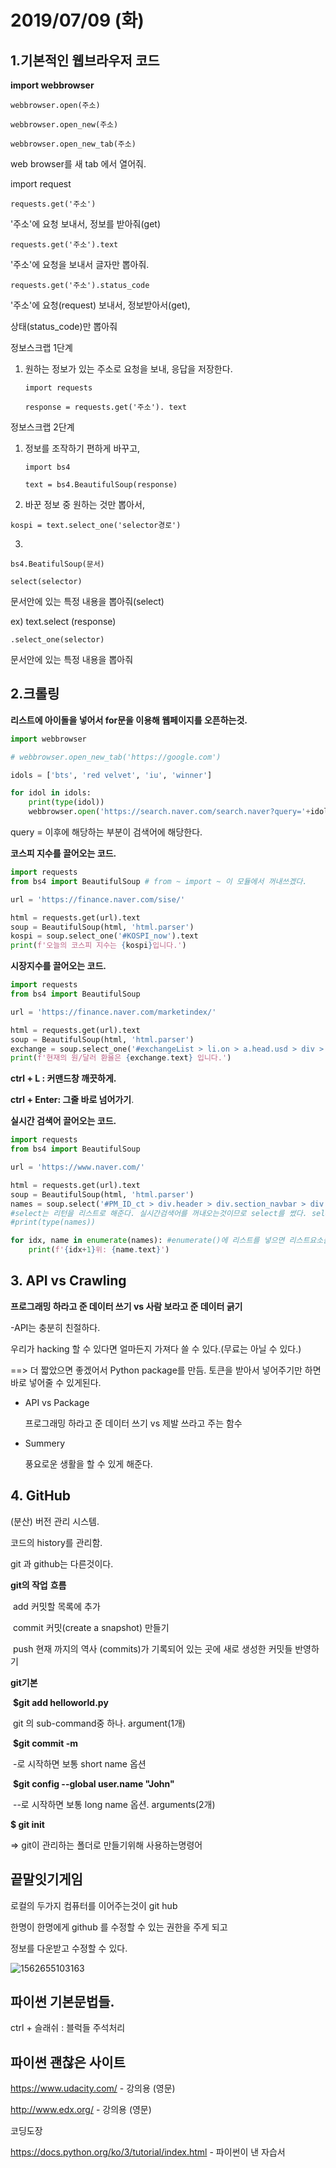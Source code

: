# 2019/07/09 (화)

## 1.기본적인 웹브라우저 코드

**import webbrowser**



`webbrowser.open(주소)`

`webbrowser.open_new(주소)`

`webbrowser.open_new_tab(주소)`

web browser를 새 tab 에서 열어줘.



 import request



`requests.get('주소')`

'주소'에 요청 보내서, 정보를 받아줘(get)

`requests.get('주소').text`

'주소'에 요청을 보내서 글자만 뽑아줘.

`requests.get('주소').status_code`

'주소'에 요청(request) 보내서, 정보받아서(get),

상태(status_code)만 뽑아줘



정보스크랩 1단계

1. 원하는 정보가 있는 주소로 요청을 보내, 응답을 저장한다.

   `import requests`

   `response = requests.get('주소'). text`

정보스크랩 2단계

1. 정보를 조작하기 편하게 바꾸고,

   `import bs4`

   `text = bs4.BeautifulSoup(response)`

2.  바꾼 정보 중 원하는 것만 뽑아서,

   `kospi = text.select_one('selector경로')`

3. 

`bs4.BeatifulSoup(문서)`

`select(selector)`

문서안에 있는 특정 내용을 뽑아줘(select)

ex) text.select (response)

`.select_one(selector)`

 문서안에 있는 특정 내용을 뽑아줘



##  2.크롤링

**리스트에 아이돌을 넣어서 for문을 이용해 웹페이지를 오픈하는것.**

```python
import webbrowser

# webbrowser.open_new_tab('https://google.com')

idols = ['bts', 'red velvet', 'iu', 'winner']

for idol in idols:
    print(type(idol))
    webbrowser.open('https://search.naver.com/search.naver?query='+idol)
```

query = 이후에 해당하는 부분이 검색어에 해당한다.



**코스피 지수를 끌어오는 코드.**

```python
import requests
from bs4 import BeautifulSoup # from ~ import ~ 이 모듈에서 꺼내쓰겠다.

url = 'https://finance.naver.com/sise/'

html = requests.get(url).text
soup = BeautifulSoup(html, 'html.parser')
kospi = soup.select_one('#KOSPI_now').text
print(f'오늘의 코스피 지수는 {kospi}입니다.')
```



 **시장지수를 끌어오는 코드.**

```python
import requests
from bs4 import BeautifulSoup

url = 'https://finance.naver.com/marketindex/'

html = requests.get(url).text
soup = BeautifulSoup(html, 'html.parser')
exchange = soup.select_one('#exchangeList > li.on > a.head.usd > div > span.value')
print(f'현재의 원/달러 환율은 {exchange.text} 입니다.')
```



**ctrl + L : 커맨드창 깨끗하게.**

**ctrl + Enter: 그줄 바로 넘어가기**.



**실시간 검색어 끌어오는 코드.**

```python
import requests
from bs4 import BeautifulSoup

url = 'https://www.naver.com/'

html = requests.get(url).text
soup = BeautifulSoup(html, 'html.parser')
names = soup.select('#PM_ID_ct > div.header > div.section_navbar > div.area_hotkeyword.PM_CL_realtimeKeyword_base > div.ah_roll.PM_CL_realtimeKeyword_rolling_base > div > ul > li .ah_k')
#select는 리턴을 리스트로 해준다. 실시간검색어를 꺼내오는것이므로 select를 썼다. select_one을 쓴게아니라.
#print(type(names))

for idx, name in enumerate(names): #enumerate()에 리스트를 넣으면 리스트요소를 하나씩 뺄때 인덱스도 같이 뱉어준다.
    print(f'{idx+1}위: {name.text}')
```



## 3. API vs Crawling

**프로그래밍 하라고 준 데이터 쓰기 vs 사람 보라고 준 데이터 긁기**

-API는 충분히 친절하다.

 우리가 hacking 할 수 있다면 얼마든지 가져다 쓸 수 있다.(무료는 아닐 수 있다.)



==> 더 짧았으면 좋겠어서 Python package를 만듬. 토큰을 받아서 넣어주기만 하면 바로 넣어줄 수 있게된다.



- API vs Package

  프로그래밍 하라고 준 데이터 쓰기 vs 제발 쓰라고 주는 함수

* Summery

  풍요로운 생활을 할 수 있게 해준다.

  

## 4. GitHub

(분산) 버전 관리 시스템.



코드의 history를 관리함.



git 과 github는 다른것이다.



**git의 작업** **흐름**

​	add 		커밋할 목록에 추가

​	commit   커밋(create a snapshot) 만들기

​	push		현재 까지의 역사 (commits)가 기록되어 있는 곳에 새로 생성한 커밋들 반영하기



**git기본**

​	**$git add helloworld.py**

​			git 의 sub-command중 하나. argument(1개)

​	**$git commit -m**

​							-로 시작하면 보통 short name 옵션

​	**$git config --global user.name "John"**

​							--로 시작하면 보통 long name 옵션. arguments(2개)

**$ git init**

=> git이 관리하는 폴더로 만들기위해 사용하는명령어

## 끝말잇기게임



로컬의 두가지 컴퓨터를 이어주는것이 git hub

한명이 한명에게 github 를 수정할 수 있는 권한을 주게 되고

정보를 다운받고 수정할 수 있다.

![1562655103163](C:\Users\student\AppData\Roaming\Typora\typora-user-images\1562655103163.png)

## 파이썬 기본문법들.

 ctrl + 슬래쉬 : 블럭들 주석처리



## 파이썬 괜찮은 사이트

https://www.udacity.com/ - 강의용 (영문)

http://www.edx.org/ - 강의용 (영문)

코딩도장

https://docs.python.org/ko/3/tutorial/index.html - 파이썬이 낸 자습서

